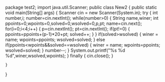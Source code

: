 package test2;
import java.util.Scanner;
public class New2 
{
	public static void main(String[] args) 
	{
		Scanner cin = new Scanner(System.in);
		try
		{
			int number,i;
			number=cin.nextInt();
			while(number>0)
			{
				String name,winer;
				int ppoints=0,wpoints=0,solved=0,wsolved=0,p,pt;
				name=cin.next();
				for(i=0;i<4;i++)
				{
					p=cin.nextInt();
					pt=cin.nextInt();
					if(pt!=0)
					{
						ppoints=ppoints+(p-1)*20+pt;
						solved++;
					}
				}
				if(solved>wsolved)
				{
					winer = name;
					wpoints=ppoints;
					wsolved=solved;
				}
				else if(ppoints<wpoints&&solved==wsolved)
				{
					winer = name;
					wpoints=ppoints;
					wsolved=solved;
				}
				number--;
			}
			System.out.printf("%s %d %d",winer,wsolved,wpoints);
		}
		finally
		{
			cin.close();
		}
			
	}

}
